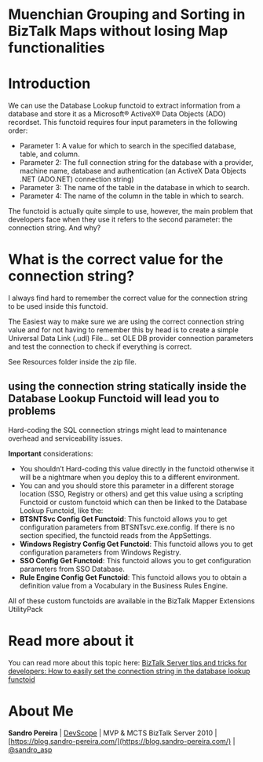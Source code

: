 # Muenchian Grouping and Sorting in BizTalk Maps without losing Map functionalities

# Introduction
We can use the Database Lookup functoid to extract information from a database and store it as a Microsoft® ActiveX® Data Objects (ADO) recordset. This functoid requires four input parameters in the following order:
* Parameter 1: A value for which to search in the specified database, table, and column.
* Parameter 2: The full connection string for the database with a provider, machine name, database and authentication (an ActiveX Data Objects .NET (ADO.NET) connection string)
* Parameter 3: The name of the table in the database in which to search.
* Parameter 4: The name of the column in the table in which to search.

The functoid is actually quite simple to use, however, the main problem that developers face when they use it refers to the second parameter: the connection string. And why?

# What is the correct value for the connection string?
I always find hard to remember the correct value for the connection string to be used inside this functoid.

The Easiest way to make sure we are using the correct connection string value and for not having to remember this by head is to create a simple Universal Data Link (.udl) File… set OLE DB provider connection parameters and test the connection to check if everything is correct.

See Resources folder inside the zip file.

## using the connection string statically inside the Database Lookup Functoid will lead you to problems

Hard-coding the SQL connection strings might lead to maintenance overhead and serviceability issues.

**Important** considerations:
* You shouldn’t Hard-coding this value directly in the functoid otherwise it will be a nightmare when you deploy this to a different environment.
* You can and you should store this parameter in a different storage location (SSO, Registry or others) and get this value using a scripting Functoid or custom functoid which can then be linked to the Database Lookup Functoid, like the:
 * **BTSNTSvc Config Get Functoid**: This functoid allows you to get configuration parameters from BTSNTsvc.exe.config. If there is no section specified, the functoid reads from the AppSettings.
 * **Windows Registry Config Get Functoid**: This functoid allows you to get configuration parameters from Windows Registry.
 * **SSO Config Get Functoid**: This functoid allows you to get configuration parameters from SSO Database.
 * **Rule Engine Config Get Functoid**: This functoid allows you to obtain a definition value from a Vocabulary in the Business Rules Engine.

All of these custom functoids are available in the BizTalk Mapper Extensions UtilityPack

# Read more about it
You can read more about this topic here: [BizTalk Server tips and tricks for developers: How to easily set the connection string in the database lookup functoid](https://blog.sandro-pereira.com/2015/05/06/biztalk-server-tips-and-tricks-for-developers-how-to-easily-set-the-connection-string-in-the-database-lookup-functoid/)

# About Me
**Sandro Pereira** | [DevScope](http://www.devscope.net/) | MVP & MCTS BizTalk Server 2010 | [https://blog.sandro-pereira.com/](https://blog.sandro-pereira.com/) | [@sandro_asp](https://twitter.com/sandro_asp)

